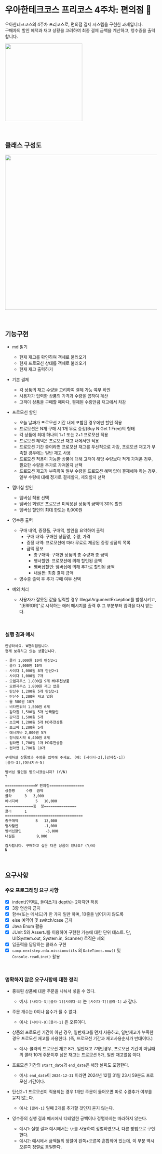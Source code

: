 # 우아한테크코스 프리코스 4주차: 편의점 :convenience_store:

우아한테크코스의 4주차 프리코스로, 편의점 결제 시스템을 구현한 과제입니다.  
구매자의 할인 혜택과 재고 상황을 고려하여 최종 결제 금액을 계산하고, 영수증을 출력합니다.

<img width="256" src="https://github.com/user-attachments/assets/838185bc-e48f-4fe3-898b-77fcdea003c1">
<br><br><br>

## 클래스 구성도
<image width="512" src="https://github.com/user-attachments/assets/1f0a8ef7-843f-49d5-a391-0b3d8013cc54">
<br><br><br>

## 기능구현

- md 읽기
    - 현재 재고를 확인하여 객체로 불러오기
    - 현재 프로모션 상태를 객체로 불러오기
    - 현재 재고 출력하기
      <br>

- 기본 결제
    - 각 상품의 재고 수량을 고려하여 결제 가능 여부 확인
    - 사용자가 입력한 상품의 가격과 수량을 곱하여 계산
    - 고객이 상품을 구매할 때마다, 결제된 수량만큼 재고에서 차감
      <br>

- 프로모션 할인
    - 오늘 날짜가 프로모션 기간 내에 포함된 경우에만 할인 적용
    - 프로모션은 N개 구매 시 1개 무료 증정(Buy N Get 1 Free)의 형태
    - 각 상품에 최대 하나의 1+1 또는 2+1 프로모션 적용
    - 프로모션 혜택은 프로모션 재고 내에서만 적용
    - 프로모션 기간 중이라면 프로모션 재고를 우선적으로 차감, 프로모션 재고가 부족할 경우에는 일반 재고 사용
    - 프로모션 적용이 가능한 상품에 대해 고객이 해당 수량보다 적게 가져온 경우, 필요한 수량을 추가로 가져올지 선택
    - 프로모션 재고가 부족하여 일부 수량을 프로모션 혜택 없이 결제해야 하는 경우, 일부 수량에 대해 정가로 결제할지, 제외할지 선택
      <br>

- 멤버십 할인
    - 멤버십 적용 선택
    - 멤버십 회원은 프로모션 미적용된 상품의 금액의 30% 할인
    - 멤버십 할인의 최대 한도는 8,000원
      <br>

- 영수증 출력
    - 구매 내역, 증정품, 구매액, 할인을 요약하여 출력
        - 구매 내역: 구매한 상품명, 수량, 가격
        - 증정 내역: 프로모션에 따라 무료로 제공된 증정 상품의 목록
        - 금액 정보
            - 총구매액: 구매한 상품의 총 수량과 총 금액
            - 행사할인: 프로모션에 의해 할인된 금액
            - 멤버십할인: 멤버십에 의해 추가로 할인된 금액
            - 내실돈: 최종 결제 금액
    - 영수증 출력 후 추가 구매 여부 선택
      <br>

- 예외 처리
    - 사용자가 잘못된 값을 입력할 경우 IllegalArgumentException를 발생시키고, "[ERROR]"로 시작하는 에러 메시지를 출력 후 그 부분부터 입력을 다시 받는다.
      <br>

<br>

### 실행 결과 예시

```
안녕하세요. W편의점입니다.
현재 보유하고 있는 상품입니다.

- 콜라 1,000원 10개 탄산2+1
- 콜라 1,000원 10개
- 사이다 1,000원 8개 탄산2+1
- 사이다 1,000원 7개
- 오렌지주스 1,800원 9개 MD추천상품
- 오렌지주스 1,800원 재고 없음
- 탄산수 1,200원 5개 탄산2+1
- 탄산수 1,200원 재고 없음
- 물 500원 10개
- 비타민워터 1,500원 6개
- 감자칩 1,500원 5개 반짝할인
- 감자칩 1,500원 5개
- 초코바 1,200원 5개 MD추천상품
- 초코바 1,200원 5개
- 에너지바 2,000원 5개
- 정식도시락 6,400원 8개
- 컵라면 1,700원 1개 MD추천상품
- 컵라면 1,700원 10개

구매하실 상품명과 수량을 입력해 주세요. (예: [사이다-2],[감자칩-1])
[콜라-3],[에너지바-5]

멤버십 할인을 받으시겠습니까? (Y/N)
Y 

==============W 편의점================
상품명		수량	금액
콜라		3 	3,000
에너지바 		5 	10,000
=============증	정===============
콜라		1
====================================
총구매액		8	13,000
행사할인			-1,000
멤버십할인			-3,000
내실돈			 9,000

감사합니다. 구매하고 싶은 다른 상품이 있나요? (Y/N)
N
```

<br>

## 요구사항

### 주요 프로그래밍 요구 사항

- [x] indent(인덴트, 들여쓰기) depth는 2까지만 허용
- [x] 3항 연산자 금지
- [x] 함수(또는 메서드)가 한 가지 일만 하며, 10줄을 넘어가지 않도록
- [x] else 예약어 및 switch/case 금지
- [x] Java Enum 활용
- [x] JUnit 5와 AssertJ를 이용하여 구현한 기능에 대한 단위 테스트. 단, UI(System.out, System.in, Scanner) 로직은 제외
- [x] 입출력을 담당하는 클래스 구현
- [x] `camp.nextstep.edu.missionutils` 의 `DateTimes.now()` 및 `Console.readLine()` 활용

<br>

### 명확하지 않은 요구사항에 대한 정리

- 중복된 상품에 대한 주문을 나눠서 넣을 수 있다.
    - 예시: `[사이다-3][콜라-1][사이다-4]` 는 `[사이다-7][콜라-1]` 과 같다.
      <br>

- 주문 개수는 0이나 음수가 될 수 없다.
    - 예시: `[사이다-0][콜라-1]` 은 오류이다.
      <br>

- 상품의 프로모션 기간이 아닌 경우, 일반재고를 먼저 사용하고, 일반재고가 부족한 경우 프로모션 재고를 사용한다. (즉, 프로모션 기간과 재고사용순서가 반대이다.)
    - 예시: 콜라의 프로모션 재고 8개, 일반재고 7개인경우, 프로모션 기간이 아닐때의 콜라 10개 주문이후 남은 재고는 프로모션 5개, 일반 재고없음 이다.
      <br>

- 프로모션 기간의 `start_date`과 `end_date`은 해당 날짜도 포함한다.
    - 예시: `end_date`이 `2024-12-31` 이라면 2024년 12월 31일 23시 59분도 프로모션 기간이다.
      <br>

- 탄산2+1 프로모션이 적용되는 경우 1개만 주문이 들어오면 따로 수량추가 여부를 묻지 않는다.
    - 예시: `[콜라-1]` 일때 2개를 추가할 것인지 묻지 않는다.
      <br>

- 영수증의 실행 결과 예시에서 디테일한 공백이나 정렬까지는 따라하지 않는다.
    - 예시1: 실행 결과 예시에서는 `\t`를 사용하여 정렬하였으나, 다른 방법으로 구현한다.
    - 예시2: 예시에서 금액들의 정렬이 왼쪽+오른쪽 혼합되어 있는데, 이 부분 역시 오른쪽 정렬로 통일한다.
      <br>
  
